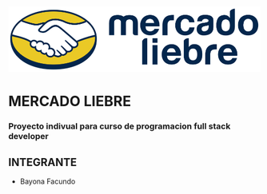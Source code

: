 ![](/public/assets/images/logo-mercado-liebre.svg)

# MERCADO LIEBRE
### Proyecto indivual para curso de programacion full stack developer

## INTEGRANTE
 
 - Bayona Facundo 

